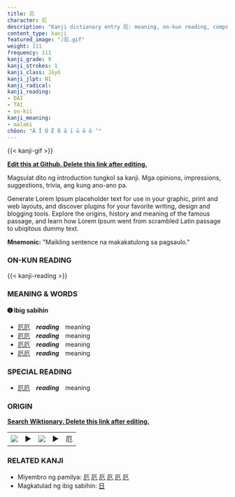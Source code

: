 ```yaml
---
title: 厄
character: 厄
description: "Kanji dictionary entry 厄: meaning, on-kun reading, compounds, origin, related kanji"
content_type: kanji
featured_image: "/厄.gif"
weight: 111
frequency: 111
kanji_grade: 9
kanji_strokes: 1
kanji_class: Jōyō
kanji_jlpt: N1
kanji_radical: 
kanji_reading: 
- DAI
- TAI
- oo-kii
kanji_meaning:
- malaki
chōon: "Ā Ī Ū Ē Ō ā ī ū ē ō ’"
---
```

[//]: # (Don't edit the line below. Kanji animated GIF code is automatically generated.)
{{< kanji-gif >}}

[//]: # (Edit below this line.)

**[Edit this at Github. Delete this link after editing.](https://github.com/tim0g/tim/tree/main/content/kanji/厄/index.md)**

Magsulat dito ng introduction tungkol sa kanji. Mga opinions, impressions, suggestions, trivia, ang kung ano-ano pa.

Generate Lorem Ipsum placeholder text for use in your graphic, print and web layouts, and discover plugins for your favorite writing, design and blogging tools. Explore the origins, history and meaning of the famous passage, and learn how Lorem Ipsum went from scrambled Latin passage to ubiqitous dummy text.
 
**Mnemonic:** "Maikling sentence na makakatulong sa pagsaulo."

### ON-KUN READING

[//]: # (Don't edit the line below. ON-KUN READING code is automatically generated.)
{{< kanji-reading >}}

### MEANING & WORDS

#### ➊ **Ibig sabihin**
  - [厄](../厄)[厄](../厄)　***reading***　meaning
  - [厄](../厄)[厄](../厄)　***reading***　meaning
  - [厄](../厄)[厄](../厄)　***reading***　meaning
  - [厄](../厄)[厄](../厄)　***reading***　meaning

### SPECIAL READING
  - [厄](../厄)[厄](../厄)　***reading***　meaning

### ORIGIN

**[Search Wiktionary. Delete this link after editing.](https://wiktionary.org/wiki/厄)**
<table class="kanji-table"><tr><td>
<img src="60px-厄-bronze.svg.png">
</td><td>▶</td><td>
<img src="60px-厄-oracle.svg.png">
</td><td>▶</td>
<td class="kanji-origin">厄</td>
</tr></table>

### RELATED KANJI
- Miyembro ng pamilya: [厄](../厄) [厄](../厄) [厄](../厄) [厄](../厄) [厄](../厄) [厄](../厄)
- Magkatulad ng ibig sabihin: [日](../日)
